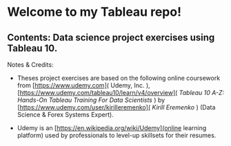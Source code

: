 # Welcome to my Tableau repo!
## Contents: Data science project exercises using Tableau 10.
Notes & Credits:
  * Theses project exercises are based on the following online coursework from [https://www.udemy.com]( Udemy, Inc. ),
  [https://www.udemy.com/tableau10/learn/v4/overview]( _Tableau 10 A-Z: Hands-On Tableau Training For Data Scientists_ ) by [https://www.udemy.com/user/kirilleremenko]( _Kirill Eremenko_ ) (Data Science & Forex Systems Expert).

  * Udemy is an [https://en.wikipedia.org/wiki/Udemy](online learning platform) used by professionals to level-up skillsets for their resumes.
